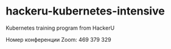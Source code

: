 # hackeru-kubernetes-intensive
Kubernetes training program from HackerU

Номер конференции Zoom: 469 379 329
